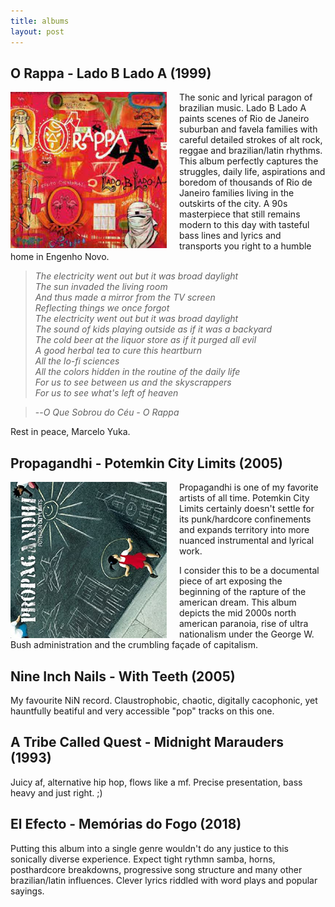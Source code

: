 ```yaml
---
title: albums 
layout: post
---
```


## O Rappa - Lado B Lado A (1999) 


<img style="float: left; padding-right: 20px" src="/assets/images/o_rappa_lado_b_lado_a.jpeg" width="250px" alt="O Rappa Lado B Lado A album cover"/>

The sonic and lyrical paragon of brazilian music. Lado B Lado A paints scenes of Rio de Janeiro suburban and favela families with careful detailed strokes of alt rock, reggae and brazilian/latin rhythms. This album perfectly captures the struggles, daily life, aspirations and boredom of thousands of Rio de Janeiro families living in the outskirts of the city. A 90s masterpiece that still remains modern to this day with tasteful bass lines and lyrics and transports you right to a humble home in Engenho Novo.

>*The electricity went out but it was broad daylight
<br>The sun invaded the living room
<br>And thus made a mirror from the TV screen 
<br>Reflecting things we once forgot
<br>The electricity went out but it was broad daylight
<br>The sound of kids playing outside as if it was a backyard
<br>The cold beer at the liquor store as if it purged all evil
<br>A good herbal tea to cure this heartburn
<br>All the lo-fi sciences
<br>All the colors hidden in the routine of the daily life
<br>For us to see between us and the skyscrappers
<br>For us to see what's left of heaven*

> --<cite>O Que Sobrou do Céu - O Rappa</cite>

Rest in peace, Marcelo Yuka.

## Propagandhi - Potemkin City Limits (2005)

<img style="float: left; padding-right: 20px" src="/assets/images/propagandhi_potemkin_city_limits.jpg" width="250px" alt="Propagandhi Potekim City Limits Album Cover"/>

Propagandhi is one of my favorite artists of all time. Potemkin City Limits certainly doesn't settle for its punk/hardcore confinements and expands territory into more nuanced instrumental and lyrical work.

I consider this to be a documental piece of art exposing the beginning of the rapture of the american dream. This album depicts the mid 2000s north american paranoia, rise of ultra nationalism under the George W. Bush administration and the crumbling façade of capitalism.

## Nine Inch Nails - With Teeth (2005)

My favourite NiN record. Claustrophobic, chaotic, digitally cacophonic, yet hauntfully beatiful and very accessible "pop" tracks on this one.

## A Tribe Called Quest - Midnight Marauders (1993)

Juicy af, alternative hip hop, flows like a mf. Precise presentation, bass heavy and just right. ;)

## El Efecto - Memórias do Fogo (2018)

Putting this album into a single genre wouldn't do any justice to this sonically diverse experience. Expect tight rythmn samba, horns, posthardcore breakdowns, progressive song structure and many other brazilian/latin influences. Clever lyrics riddled with word plays and popular sayings.



